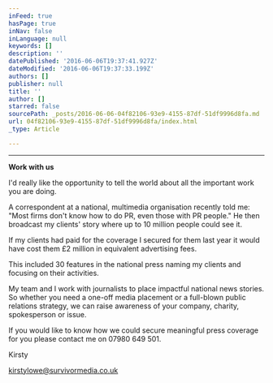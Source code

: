```yaml
---
inFeed: true
hasPage: true
inNav: false
inLanguage: null
keywords: []
description: ''
datePublished: '2016-06-06T19:37:41.927Z'
dateModified: '2016-06-06T19:37:33.199Z'
authors: []
publisher: null
title: ''
author: []
starred: false
sourcePath: _posts/2016-06-06-04f82106-93e9-4155-87df-51df9996d8fa.md
url: 04f82106-93e9-4155-87df-51df9996d8fa/index.html
_type: Article

---
```

****

**Work with us**

I'd really like the opportunity to tell the world about all the important work you are doing.

A correspondent at a national, multimedia organisation recently told me: "Most firms don't know how to do PR, even those with PR people." He then broadcast my clients' story where up to 10 million people could see it.

If my clients had paid for the coverage I secured for them last year it would have cost them £2 million in equivalent advertising fees.

This included 30 features in the national press naming my clients and focusing on their activities. 

My team and I work with journalists to place impactful national news stories. So whether you need a one-off media placement or a full-blown public relations strategy, we can raise awareness of your company, charity, spokesperson or issue.

If you would like to know how we could secure meaningful press coverage for you please contact me on 07980 649 501\.

Kirsty

kirstylowe@survivormedia.co.uk